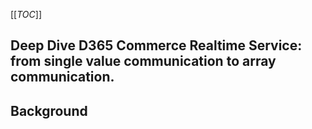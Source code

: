 [[_TOC_]]

## Deep Dive D365 Commerce Realtime Service:  from single value communication to array communication.

## Background 

